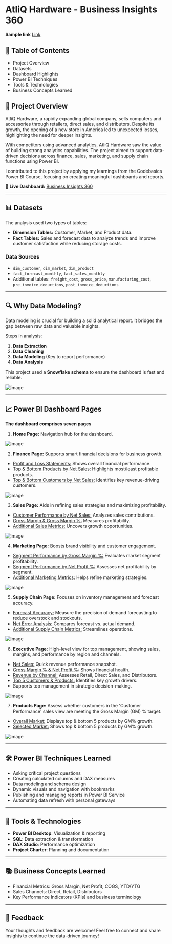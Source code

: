# AtliQ Hardware - Business Insights 360

**Sample link** [Link](https://app.powerbi.com/view?r=eyJrIjoiMThiMjUzZDAtZTc5NS00ZGIwLWFjZmMtMWYyNzhkMjk1N2YxIiwidCI6ImM2ZTU0OWIzLTVmNDUtNDAzMi1hYWU5LWQ0MjQ0ZGM1YjJjNCJ9)

## 📑 Table of Contents
- Project Overview
- Datasets
- Dashboard Highlights
- Power BI Techniques
- Tools & Technologies
- Business Concepts Learned

## 🌟 Project Overview
AtliQ Hardware, a rapidly expanding global company, sells computers and accessories through retailers, direct sales, and distributors. Despite its growth, the opening of a new store in America led to unexpected losses, highlighting the need for deeper insights.

With competitors using advanced analytics, AtliQ Hardware saw the value of building strong analytics capabilities. The project aimed to support data-driven decisions across finance, sales, marketing, and supply chain functions using Power BI.

I contributed to this project by applying my learnings from the Codebasics Power BI Course, focusing on creating meaningful dashboards and reports.

🔗 **Live Dashboard:** [Business Insights 360](https://app.powerbi.com/view?r=eyJrIjoiMThiMjUzZDAtZTc5NS00ZGIwLWFjZmMtMWYyNzhkMjk1N2YxIiwidCI6ImM2ZTU0OWIzLTVmNDUtNDAzMi1hYWU5LWQ0MjQ0ZGM1YjJjNCJ9)

---

## 📊 Datasets
The analysis used two types of tables:
- **Dimension Tables:** Customer, Market, and Product data.
- **Fact Tables:** Sales and forecast data to analyze trends and improve customer satisfaction while reducing storage costs.

### Data Sources
- `dim_customer`, `dim_market`, `dim_product`
- `fact_forecast_monthly`, `fact_sales_monthly`
- Additional tables: `freight_cost`, `gross_price`, `manufacturing_cost`, `pre_invoice_deductions`, `post_invoice_deductions`

---

## 🔍 Why Data Modeling?
Data modeling is crucial for building a solid analytical report. It bridges the gap between raw data and valuable insights.

Steps in analysis:
1. **Data Extraction**
2. **Data Cleaning**
3. **Data Modeling** (Key to report performance)
4. **Data Analysis**

This project used a **Snowflake schema** to ensure the dashboard is fast and reliable.

![image](https://github.com/user-attachments/assets/52dd1268-721e-4ec8-a56f-f1fbbe774df3)


---

## 📈 Power BI Dashboard Pages

**The dashboard comprises seven pages**

1. **Home Page:** Navigation hub for the dashboard.

![image](https://github.com/user-attachments/assets/1072be6a-d197-478d-afc2-03223171bad0)


2. **Finance Page:** Supports smart financial decisions for business growth.

- <ins>Profit and Loss Statements:</ins> Shows overall financial performance.
- <ins>Top & Bottom Products by Net Sales:</ins> Highlights most/least profitable products.
- <ins>Top & Bottom Customers by Net Sales:</ins> Identifies key revenue-driving customers.

![image](https://github.com/user-attachments/assets/eb59faf4-4040-41e8-ab68-4e4b2aa5844d)


3. **Sales Page:** Aids in refining sales strategies and maximizing profitability.

- <ins>Customer Performance by Net Sales:</ins> Analyzes sales contributions.
- <ins>Gross Margin & Gross Margin %:</ins> Measures profitability.
- <ins>Additional Sales Metrics:</ins> Uncovers growth opportunities.

![image](https://github.com/user-attachments/assets/1fec7f52-c68b-4e15-a005-e13af99d93ef)


4. **Marketing Page:** Boosts brand visibility and customer engagement.

- <ins>Segment Performance by Gross Margin %:</ins> Evaluates market segment profitability.
- <ins>Segment Performance by Net Profit %:</ins> Assesses net profitability by segment.
- <ins>Additional Marketing Metrics:</ins> Helps refine marketing strategies.

![image](https://github.com/user-attachments/assets/472dada2-123d-472c-8738-a23c4360113a)


5. **Supply Chain Page:** Focuses on inventory management and forecast accuracy.

- <ins>Forecast Accuracy:</ins> Measure the precision of demand forecasting to reduce overstock and stockouts.
- <ins>Net Error Analysis:</ins> Compares forecast vs. actual demand.
- <ins>Additional Supply Chain Metrics:</ins> Streamlines operations.

![image](https://github.com/user-attachments/assets/c5eab4b2-0402-425f-99e2-e6b079c00843)


6. **Executive Page:** High-level view for top management, showing sales, margins, and performance by region and channels.

- <ins>Net Sales:</ins> Quick revenue performance snapshot.
- <ins>Gross Margin % & Net Profit %:</ins> Shows financial health.
- <ins>Revenue by Channel:</ins> Assesses Retail, Direct Sales, and Distributors.
- <ins>Top 5 Customers & Products:</ins> Identifies key growth drivers.
- Supports top management in strategic decision-making.

![image](https://github.com/user-attachments/assets/15098702-5a27-4196-9f71-dae0be4fd3b9)


7. **Products Page:** Assess whether customers in the 'Customer Performance' sales view are meeting the Gross Margin (GM) % target.

- <ins>Overall Market:</ins> Displays top & bottom 5 products by GM% growth.
- <ins>Selected Market:</ins> Shows top & bottom 5 products by GM% growth.

![image](https://github.com/user-attachments/assets/4eafc1f3-237a-42ae-a3af-b492a1bac586)


---

## 🛠️ Power BI Techniques Learned
- Asking critical project questions
- Creating calculated columns and DAX measures
- Data modeling and schema design
- Dynamic visuals and navigation with bookmarks
- Publishing and managing reports in Power BI Service
- Automating data refresh with personal gateways

---

## 🧰 Tools & Technologies
- **Power BI Desktop**: Visualization & reporting
- **SQL**: Data extraction & transformation
- **DAX Studio**: Performance optimization
- **Project Charter**: Planning and documentation

---

## 📚 Business Concepts Learned
- Financial Metrics: Gross Margin, Net Profit, COGS, YTD/YTG
- Sales Channels: Direct, Retail, Distributors
- Key Performance Indicators (KPIs) and business terminology

---

## 💬 Feedback
Your thoughts and feedback are welcome! Feel free to connect and share insights to continue the data-driven journey!
